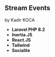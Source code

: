 ## Stream Events
by Kadir KOCA

- **Laravel PHP 8.2**
- **Inertia.JS**
- **React.JS**
- **Tailwind**
- **Socialite**
